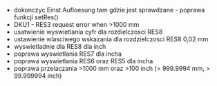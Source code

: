 - dokonczyc Einst.Aufloesung tam gdzie jest sprawdzane - poprawa funkcji setRes()
- DKU1 - RES3 request error when >1000 mm
- usatwienie wyswietlania cyfr dla rozdielczosci RES8
- ustawienie wlasciwego wskazania dla rozdzielczosci RES8 0,02 mm
- wyswietladnie dla RES8 dla inch
- poprawa wyswietlania RES7 dla incha
- poprawa wyswietlania RES6 oraz RES5 dla incha
- poprawa przelaczania >1000 mm oraz >100 inch (> 999.9994 mm, > 99.999994 inch)




